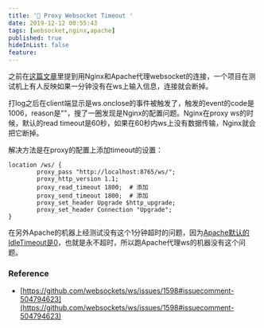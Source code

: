```yaml
---
title: '🚁 Proxy Websocket Timeout '
date: 2019-12-12 00:55:43
tags: [websocket,nginx,apache]
published: true
hideInList: false
feature: 
---
```

之前在[这篇文章](https://bofeng.github.io/post/proxy-websocket-configuration-in-apache-and-nginx/)里提到用Nginx和Apache代理websocket的连接，一个项目在测试机上有人反映如果一分钟没有在ws上输入信息，连接就会断掉。

打log之后在client端显示是ws.onclose的事件被触发了，触发的event的code是1006，reason是""，搜了一圈发现是Nginx的配置问题。Nginx在proxy ws的时候，默认的read timeout是60秒，如果在60秒内ws上没有数据传输，Nginx就会把它断掉。

解决方法是在proxy的配置上添加timeout的设置：
```nginx
location /ws/ {
        proxy_pass "http://localhost:8765/ws/";
        proxy_http_version 1.1;
        proxy_read_timeout 1800;  # 添加
        proxy_send_timeout 1800;  # 添加
        proxy_set_header Upgrade $http_upgrade;
        proxy_set_header Connection "Upgrade";
}
```

在另外Apache的机器上经测试没有这个1分钟超时的问题，因为[Apache默认的IdleTimeout是0](https://httpd.apache.org/docs/trunk/mod/mod_proxy_wstunnel.html#proxywebsocketidletimeout)，也就是永不超时，所以跑Apache代理ws的机器没有这个问题。

### Reference
* [https://github.com/websockets/ws/issues/1598#issuecomment-504794623](https://github.com/websockets/ws/issues/1598#issuecomment-504794623)